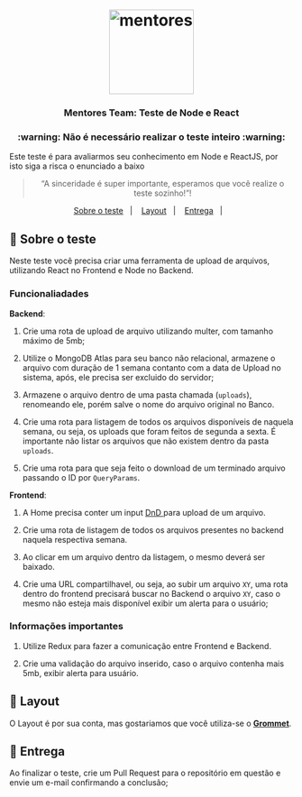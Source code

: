 <h1 align="center">
  <img alt="mentores" title="mentores" src="https://d26lpennugtm8s.cloudfront.net/partners/nube_logos/logo-mentores-transparente.png" width="150px" />
</h1>

<h3 align="center">
  Mentores Team: Teste de Node e React
</h3>

<h3 align="center">
  :warning: Não é necessário realizar o teste inteiro :warning:
</h3>

<p>Este teste é para avaliarmos seu conhecimento em Node e ReactJS, por isto siga a risca o enunciado a baixo</p>

<blockquote align="center">“A sinceridade é super importante, esperamos que você realize o teste sozinho!”!</blockquote>

<p align="center">
  <a href="#rocket-sobre-o-desafio">Sobre o teste</a>&nbsp;&nbsp;&nbsp;|&nbsp;&nbsp;&nbsp;
  <a href="#layout">Layout</a>&nbsp;&nbsp;&nbsp;|&nbsp;&nbsp;&nbsp;
  <a href="#-entrega">Entrega</a>&nbsp;&nbsp;&nbsp;|&nbsp;&nbsp;&nbsp;
</p>

## 🚀 Sobre o teste

Neste teste você precisa criar uma ferramenta de upload de arquivos, utilizando React no Frontend e Node no Backend.

### Funcionaliadades

**Backend**:

1. Crie uma rota de upload de arquivo utilizando multer, com tamanho máximo de 5mb;

2. Utilize o MongoDB Atlas para seu banco não relacional, armazene o arquivo com duração de 1 semana contanto com a data de Upload no sistema, após, ele precisa ser excluido do servidor;

3. Armazene o arquivo dentro de uma pasta chamada (`uploads`), renomeando ele, porém salve o nome do arquivo original no Banco.

4. Crie uma rota para listagem de todos os arquivos disponíveis de naquela semana, ou seja, os uploads que foram feitos de segunda a sexta. É importante não listar os arquivos que não existem dentro da pasta `uploads`.

5. Crie uma rota para que seja feito o download de um terminado arquivo passando o ID por `QueryParams`.

**Frontend**:

1. A Home precisa conter um input <a href="https://github.com/react-dnd/react-dnd"> DnD </a> para upload de um arquivo.

2. Crie uma rota de listagem de todos os arquivos presentes no backend naquela respectiva semana.

3. Ao clicar em um arquivo dentro da listagem, o mesmo deverá ser baixado.

4. Crie uma URL compartilhavel, ou seja, ao subir um arquivo `XY`, uma rota dentro do frontend precisará buscar no Backend o arquivo `XY`, caso o mesmo não esteja mais disponível exibir um alerta para o usuário;

### Informações importantes

1. Utilize Redux para fazer a comunicação entre Frontend e Backend.

2. Crie uma validação do arquivo inserido, caso o arquivo contenha mais 5mb, exibir alerta para usuário.

## 🎨 Layout

O Layout é por sua conta, mas gostariamos que você utiliza-se o <a href="https://v2.grommet.io/" >**Grommet**</a>.

## 📅 Entrega

Ao finalizar o teste, crie um Pull Request para o repositório em questão e envie um e-mail confirmando a conclusão;
